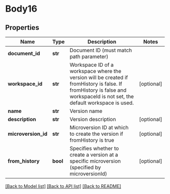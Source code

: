 # Body16

## Properties
Name | Type | Description | Notes
------------ | ------------- | ------------- | -------------
**document_id** | **str** | Document ID (must match path parameter) | 
**workspace_id** | **str** | Workspace ID of a workspace where the version will be created if           fromHistory is false. If fromHistory is false and workspaceId is not set, the default workspace is           used. | [optional] 
**name** | **str** | Version name | 
**description** | **str** | Version description | [optional] 
**microversion_id** | **str** | Microversion ID at which to create the version if fromHistory is true | [optional] 
**from_history** | **bool** | Specifies whether to create a version at a specific microversion           (specified by microversionId) | [optional] 

[[Back to Model list]](../README.md#documentation-for-models) [[Back to API list]](../README.md#documentation-for-api-endpoints) [[Back to README]](../README.md)


